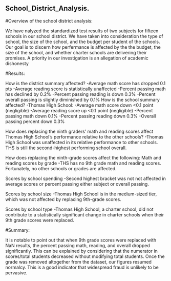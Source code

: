## School_District_Analysis.

#Overview of the school district analysis:

We have nalyzed the standardized test results of two subjects for fifteen schools in our school district. We have taken into consideration the type of school, the size of the school, and the budget per student of the schools. Our goal is to discern how perfermance is affected by the the budget, the size of the school, and whether charter schools are delivering their promises. A priority in our investigation is an allegation of academic dishonesty

#Results:

How is the district summary affected?
  -Average math score has dropped 0.1 pts
  -Average reading score is statistically unaffected
  -Percent passing math has declined by 0.2%
  -Percent passing reading is down 0.3%
  -Percent overall passing is slightly diminished by 0.1%
How is the school summary affected?
  -Thomas High School:
     -Average math score down <0.1 point (negligible)
     -Average reading score up <0.1 point (negligible)
     -Percent passing math down 0.1%
     -Percent passing reading down 0.3%
     -Overall passing percent down 0.3%
  
  
How does replacing the ninth graders’ math and reading scores affect Thomas High School’s performance relative to the other schools?
  -Thomas High School was unaffected in its relative performance to other schools. THS is still the second-highest performing school overall.

How does replacing the ninth-grade scores affect the following:
  Math and reading scores by grade
    -THS has no 9th grade math and reading scores. Fortunately, no other schools or grades are affected.

  Scores by school spending
    -Second highest bracket was not not affected in average scores or percent passing either subject or overall passing.

  Scores by school size
    -Thomas High School is in the medium-sized tier, which was not affected by replacing 9th-grade scores.

  Scores by school type
    -Thomas High School, a charter school, did not contribute to a statistically significant change in charter schools when their 9th grade scores were replaced.    

#Summary:

It is notable to point out that when 9th grade scores were replaced with NaN results, the percent passing math, reading, and overall dropped significantly. This can be explained by considering that the numerator in scores/total students decreased without modifying total students. Once the grade was removed altogether from the dataset, our figures resumed normalcy. This is a good indicator that widespread fraud is unlikely to be pervasive.
